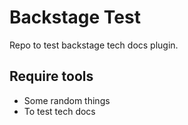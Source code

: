 # Backstage Test

Repo to test backstage tech docs plugin.

## Require tools

- Some random things
- To test tech docs
